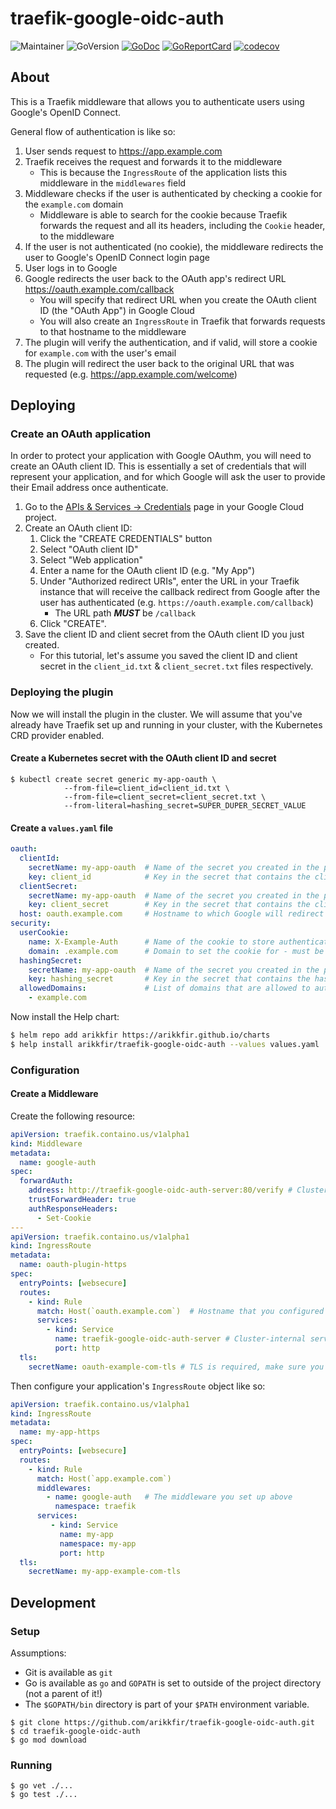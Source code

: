# traefik-google-oidc-auth

![Maintainer](https://img.shields.io/badge/maintainer-arikkfir-blue)
![GoVersion](https://img.shields.io/github/go-mod/go-version/arikkfir/traefik-google-oidc-auth.svg)
[![GoDoc](https://img.shields.io/badge/godoc-reference-blue.svg)](https://godoc.org/github.com/arikkfir/traefik-google-oidc-auth)
[![GoReportCard](https://goreportcard.com/badge/github.com/arikkfir/traefik-google-oidc-auth)](https://goreportcard.com/report/github.com/arikkfir/traefik-google-oidc-auth)
[![codecov](https://codecov.io/gh/arikkfir/traefik-google-oidc-auth/branch/main/graph/badge.svg?token=QP3OAILB25)](https://codecov.io/gh/arikkfir/traefik-google-oidc-auth)

## About

This is a Traefik middleware that allows you to authenticate users using Google's OpenID Connect.

General flow of authentication is like so:
1. User sends request to https://app.example.com
2. Traefik receives the request and forwards it to the middleware
   - This is because the `IngressRoute` of the application lists this middleware in the `middlewares` field
3. Middleware checks if the user is authenticated by checking a cookie for the `example.com` domain
   - Middleware is able to search for the cookie because Traefik forwards the request and all its headers, including
     the `Cookie` header, to the middleware
4. If the user is not authenticated (no cookie), the middleware redirects the user to Google's OpenID Connect login page
5. User logs in to Google
6. Google redirects the user back to the OAuth app's redirect URL https://oauth.example.com/callback
   - You will specify that redirect URL when you create the OAuth client ID (the "OAuth App") in Google Cloud
   - You will also create an `IngressRoute` in Traefik that forwards requests to that hostname to the middleware
7. The plugin will verify the authentication, and if valid, will store a cookie for `example.com` with the user's email
8. The plugin will redirect the user back to the original URL that was requested (e.g. https://app.example.com/welcome)

## Deploying

### Create an OAuth application

In order to protect your application with Google OAuthm, you will need to create an OAuth client ID. This is essentially
a set of credentials that will represent your application, and for which Google will ask the user to
provide their Email address once authenticate.

1. Go to the [APIs & Services → Credentials](https://console.cloud.google.com/apis/credentials) page in your Google Cloud project.
2. Create an OAuth client ID:
   1. Click the "CREATE CREDENTIALS" button
   2. Select "OAuth client ID"
   3. Select "Web application"
   4. Enter a name for the OAuth client ID (e.g. "My App")
   5. Under "Authorized redirect URIs", enter the URL in your Traefik instance that will receive the callback redirect
      from Google after the user has authenticated (e.g. `https://oauth.example.com/callback`)
      * The URL path **_MUST_** be `/callback`
   6. Click "CREATE".
3. Save the client ID and client secret from the OAuth client ID you just created.
   * For this tutorial, let's assume you saved the client ID and client secret in the `client_id.txt` & `client_secret.txt` files respectively.

### Deploying the plugin

Now we will install the plugin in the cluster. We will assume that you've already have Traefik set up and running in
your cluster, with the Kubernetes CRD provider enabled.

#### Create a Kubernetes secret with the OAuth client ID and secret

```shell
$ kubectl create secret generic my-app-oauth \
            --from-file=client_id=client_id.txt \
            --from-file=client_secret=client_secret.txt \
            --from-literal=hashing_secret=SUPER_DUPER_SECRET_VALUE
```

#### Create a `values.yaml` file

```yaml
oauth:
  clientId:
    secretName: my-app-oauth  # Name of the secret you created in the previous step
    key: client_id            # Key in the secret that contains the client ID
  clientSecret:
    secretName: my-app-oauth  # Name of the secret you created in the previous step 
    key: client_secret        # Key in the secret that contains the client secret
  host: oauth.example.com     # Hostname to which Google will redirect to after successful authentication
security:
  userCookie:
    name: X-Example-Auth      # Name of the cookie to store authentication information in
    domain: .example.com      # Domain to set the cookie for - must be a parent domain for both the OAuth callback and your application
  hashingSecret:
    secretName: my-app-oauth  # Name of the secret you created in the previous step
    key: hashing_secret       # Key in the secret that contains the hashing secret
  allowedDomains:             # List of domains that are allowed to authenticate
    - example.com
```

Now install the Help chart:

```bash
$ helm repo add arikkfir https://arikkfir.github.io/charts
$ help install arikkfir/traefik-google-oidc-auth --values values.yaml
```

### Configuration

#### Create a Middleware

Create the following resource:

```yaml
apiVersion: traefik.containo.us/v1alpha1
kind: Middleware
metadata:
  name: google-auth
spec:
  forwardAuth:
    address: http://traefik-google-oidc-auth-server:80/verify # Cluster-internal service URL of the plugin
    trustForwardHeader: true
    authResponseHeaders:
      - Set-Cookie
---
apiVersion: traefik.containo.us/v1alpha1
kind: IngressRoute
metadata:
  name: oauth-plugin-https
spec:
  entryPoints: [websecure]
  routes:
    - kind: Rule
      match: Host(`oauth.example.com`)  # Hostname that you configured in values.yaml file
      services:
        - kind: Service
          name: traefik-google-oidc-auth-server # Cluster-internal service URL of the plugin
          port: http
  tls:
    secretName: oauth-example-com-tls # TLS is required, make sure you set it up (use Let's Encrypt!)
```

Then configure your application's `IngressRoute` object like so:

```yaml
apiVersion: traefik.containo.us/v1alpha1
kind: IngressRoute
metadata:
  name: my-app-https
spec:
  entryPoints: [websecure]
  routes:
    - kind: Rule
      match: Host(`app.example.com`)
      middlewares:
        - name: google-auth   # The middleware you set up above
          namespace: traefik
      services:
         - kind: Service
           name: my-app
           namespace: my-app
           port: http
  tls:
    secretName: my-app-example-com-tls
```

## Development

### Setup

Assumptions:
- Git is available as `git`
- Go is available as `go` and `GOPATH` is set to outside of the project directory (not a parent of it!)
- The `$GOPATH/bin` directory is part of your `$PATH` environment variable.

```shell
$ git clone https://github.com/arikkfir/traefik-google-oidc-auth.git
$ cd traefik-google-oidc-auth
$ go mod download
```

### Running

```shell
$ go vet ./...
$ go test ./...
```
